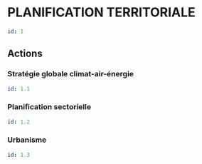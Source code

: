 # PLANIFICATION TERRITORIALE
```yaml
id: 1
```
## Actions
### Stratégie globale climat-air-énergie
```yaml
id: 1.1
```

### Planification sectorielle
```yaml
id: 1.2
```

### Urbanisme
```yaml
id: 1.3
```

